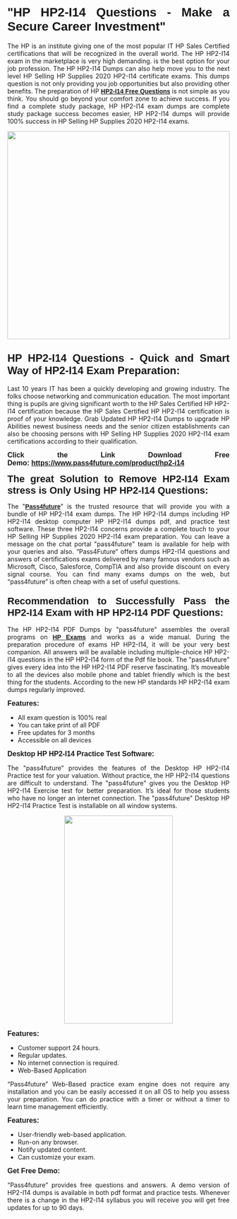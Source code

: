 
<h1 style="text-align: justify;"><span style="font-family:Tahoma,Geneva,sans-serif;"><strong>"HP HP2-I14 Questions - Make a Secure Career Investment"</strong></span></h1>

<p style="text-align: justify;">The HP is an institute giving one of the most popular IT HP Sales Certified certifications that will be recognized in the overall world. The HP HP2-I14 exam in the marketplace is very high demanding. is the best option for your job profession. The HP HP2-I14 Dumps can also help move you to the next level HP Selling HP Supplies 2020 HP2-I14 certificate exams. This dumps question is not only providing you job opportunities but also providing other benefits. The preparation of HP <span style="font-family:Tahoma,Geneva,sans-serif;"><strong><a href="https://www.pass4future.com/questions/hp/hp2-i14">HP2-I14 Free Questions</a></strong></span> is not simple as you think. You should go beyond your comfort zone to achieve success. If you find a complete study package, HP HP2-I14 exam dumps are complete study package success becomes easier, HP HP2-I14 dumps will provide 100% success in HP Selling HP Supplies 2020 HP2-I14 exams.</p>

<p style="text-align: justify;"><a href="https://www.pass4future.com/product/hp2-i14"><img alt="" src="https://lh3.googleusercontent.com/pw/AM-JKLVhEO4I138wJzOepD3laGU-R1M7eT-OTYdow6pCESip26lSeaxxzS9BVWUKuzj1e3L_MoxCfVgBEvV8ODwl1LGzlZbt6HJm3NXXplPwnYiBfuYM_eQCcVVRMaAwHdsl3AhHOZS-up7mzwmd4i4EpEGq=w1112-h625-no?authuser=0" style="width: 100%; height: 470px;" /></a></p>

<h2 style="text-align: justify;"><span style="font-size:24px;"><strong><span style="font-family:Tahoma,Geneva,sans-serif;">HP HP2-I14 Questions - Quick and Smart Way of HP2-I14 Exam Preparation:</span></strong></span></h2>

<p style="text-align: justify;">Last 10 years IT has been a quickly developing and growing industry. The folks choose networking and communication education. The most important thing is pupils are giving significant worth to the HP Sales Certified HP HP2-I14 certification because the HP Sales Certified HP HP2-I14 certification is proof of your knowledge. Grab Updated HP HP2-I14 Dumps to upgrade HP Abilities newest business needs and the senior citizen establishments can also be choosing persons with HP Selling HP Supplies 2020 HP2-I14 exam certifications according to their qualification.</p>

<p style="text-align: justify;"><strong><span style="font-family:Lucida Sans Unicode,Lucida Grande,sans-serif;"><span style="font-size:16px;">Click the Link Download Free Demo: <a href="https://www.pass4future.com/product/hp2-i14">https://www.pass4future.com/product/hp2-i14</a></span></span></strong></p>

<p style="text-align: justify;"><strong><span style="font-size:22px;"><span style="font-family:Tahoma,Geneva,sans-serif;">The great Solution to Remove HP2-I14 Exam stress is Only Using HP HP2-I14 Questions:</span></span></strong></p>

<p style="text-align: justify;">The "<span style="font-family:Lucida Sans Unicode,Lucida Grande,sans-serif;"><a href="https://www.pass4future.com/"><strong>Pass4future</strong></a></span>" is the trusted resource that will provide you with a bundle of HP HP2-I14 exam dumps. The HP HP2-I14 dumps including HP HP2-I14 desktop computer HP HP2-I14 dumps pdf, and practice test software. These three HP2-I14 concerns provide a complete touch to your HP Selling HP Supplies 2020 HP2-I14 exam preparation. You can leave a message on the chat portal "pass4future" team is available for help with your queries and also. “Pass4Future” offers dumps HP2-I14 questions and answers of certifications exams delivered by many famous vendors such as Microsoft, Cisco, Salesforce, CompTIA and also provide discount on every signal course. You can find many exams dumps on the web, but “pass4future” is often cheap with a set of useful questions.</p>

<h3 style="text-align: justify;"><span style="font-size:22px;"><strong><span style="font-family:Tahoma,Geneva,sans-serif;">Recommendation to Successfully Pass the HP2-I14 Exam with HP HP2-I14 PDF Questions:</span></strong></span></h3>

<p style="text-align: justify;">The HP HP2-I14 PDF Dumps by "pass4future" assembles the overall programs on <span style="font-family:Lucida Sans Unicode,Lucida Grande,sans-serif;"><strong><a href="https://www.pass4future.com/hp">HP Exams</a></strong></span> and works as a wide manual. During the preparation procedure of exams HP HP2-I14, it will be your very best companion. All answers will be available including multiple-choice HP HP2-I14 questions in the HP HP2-I14 form of the Pdf file book. The "pass4future" gives every idea into the HP HP2-I14 PDF reserve fascinating. It’s moveable to all the devices also mobile phone and tablet friendly which is the best thing for the students. According to the new HP standards HP HP2-I14 exam dumps regularly improved.</p>

<p style="text-align: justify;"><span style="font-family:Lucida Sans Unicode,Lucida Grande,sans-serif;"><span style="font-size:16px;"><strong>Features:</strong></span></span></p>

<ul>
	<li style="text-align: justify;">All exam question is 100% real</li>
	<li style="text-align: justify;">You can take print of all PDF</li>
	<li style="text-align: justify;">Free updates for 3 months </li>
	<li style="text-align: justify;">Accessible on all devices</li>
</ul>

<p style="text-align: justify;"><span style="font-family:Tahoma,Geneva,sans-serif;"><span style="font-size:16px;"><strong>Desktop HP HP2-I14 Practice Test Software:</strong></span></span></p>

<p style="text-align: justify;">The "pass4future" provides the features of the Desktop HP HP2-I14 Practice test for your valuation. Without practice, the HP HP2-I14 questions are difficult to understand. The "pass4future" gives you the Desktop HP HP2-I14 Exercise test for better preparation. It’s ideal for those students who have no longer an internet connection. The "pass4future" Desktop HP HP2-I14 Practice Test is installable on all window systems.</p>

<p style="text-align: center;"><a href="https://www.pass4future.com/product/hp2-i14"><img alt="" src="https://lh3.googleusercontent.com/pw/AM-JKLV3yUm3jiqqIo1xIsj1VJ_UeysYexQY-pRYO0rIFl3vg11QZioN-gzffpw2AfKqFynWuvoXOreWrWS0swpr4xmOSWfwII2jvatteuqrfxiWGFBSHPiZUCoi33jqeymK5dmu-0enyX6tayRCAMHw05jv=s625-no?authuser=0" style="width: 70%; height: 470px;" /></a></p>

<p style="text-align: justify;"><span style="font-size:16px;"><span style="font-family:Lucida Sans Unicode,Lucida Grande,sans-serif;"><strong>Features:</strong></span></span></p>

<ul>
	<li style="text-align: justify;">Customer support 24 hours. </li>
	<li style="text-align: justify;">Regular updates. </li>
	<li style="text-align: justify;">No internet connection is required.</li>
	<li style="text-align: justify;">Web-Based Application</li>
</ul>

<p style="text-align: justify;">“Pass4future” Web-Based practice exam engine does not require any installation and you can be easily accessed it on all OS to help you assess your preparation. You can do practice with a timer or without a timer to learn time management efficiently.</p>

<p style="text-align: justify;"><strong><span style="font-size:16px;"><span style="font-family:Lucida Sans Unicode,Lucida Grande,sans-serif;">Features:</span></span></strong></p>

<ul>
	<li style="text-align: justify;">User-friendly web-based application.</li>
	<li style="text-align: justify;">Run-on any browser. </li>
	<li style="text-align: justify;">Notify updated content.</li>
	<li style="text-align: justify;">Can customize your exam.</li>
</ul>

<p style="text-align: justify;"><span style="font-size:16px;"><span style="font-family:Lucida Sans Unicode,Lucida Grande,sans-serif;"><strong>Get Free Demo:</strong></span></span></p>

<p style="text-align: justify;">“Pass4future” provides free questions and answers. A demo version of HP2-I14 dumps is available in both pdf format and practice tests. Whenever there is a change in the HP2-I14 syllabus you will receive you will get free updates for up to 90 days. </p>
